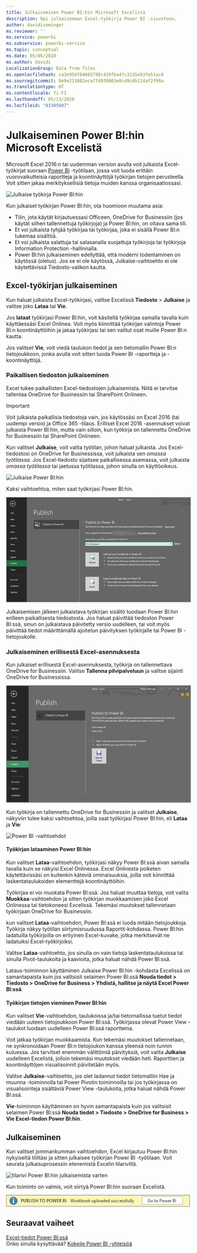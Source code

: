 ```yaml
---
title: Julkaiseminen Power BI:hin Microsoft Excelistä
description: Opi julkaisemaan Excel-työkirja Power BI -sivustoon.
author: davidiseminger
ms.reviewer: ''
ms.service: powerbi
ms.subservice: powerbi-service
ms.topic: conceptual
ms.date: 05/05/2020
ms.author: davidi
LocalizationGroup: Data from files
ms.openlocfilehash: ca3e954f64665798c439fba47c3135e93fe51ac0
ms.sourcegitcommit: 0e9e211082eca7fd939803e0cd9c6b114af2f90a
ms.translationtype: HT
ms.contentlocale: fi-FI
ms.lasthandoff: 05/13/2020
ms.locfileid: "83305607"
---
```

# <a name="publish-to-power-bi-from-microsoft-excel"></a>Julkaiseminen Power BI:hin Microsoft Excelistä
Microsoft Excel 2016:n tai uudemman version avulla voit julkaista Excel-työkirjat suoraan [Power BI](https://powerbi.microsoft.com) -työtilaan, jossa voit luoda erittäin vuorovaikutteisia raportteja ja koontinäyttöjä työkirjan tietojen perusteella. Voit sitten jakaa merkityksellisiä tietoja muiden kanssa organisaatiossasi.

![Julkaise työkirja Power BI:hin](media/service-publish-from-excel/pbi_uploadexport2.png)

Kun julkaiset työkirjan Power BI:hin, ota huomioon muutama asia:

* Tilin, jota käytät kirjautuessasi Officeen, OneDrive for Businessiin (jos käytät siihen tallennettuja työkirjoja) ja Power BI:hin, on oltava sama tili.
* Et voi julkaista tyhjää työkirjaa tai työkirjaa, joka ei sisällä Power BI:n tukemaa sisältöä.
* Et voi julkaista salattuja tai salasanalla suojattuja työkirjoja tai työkirjoja Information Protection -hallinnalla.
* Power BI:hin julkaiseminen edellyttää, että moderni todentaminen on käytössä (oletus). Jos se ei ole käytössä, Julkaise-vaihtoehto ei ole käytettävissä Tiedosto-valikon kautta.

## <a name="publish-your-excel-workbook"></a>Excel-työkirjan julkaiseminen
Kun haluat julkaista Excel-työkirjasi, valitse Excelissä **Tiedosto** > **Julkaise** ja valitse joko **Lataa** tai **Vie**.

Jos **lataat** työkirjasi Power BI:hin, voit käsitellä työkirjaa samalla tavalla kuin käyttäessäsi Excel Onlinea. Voit myös kiinnittää työkirjan valintoja Power BI:n koontinäyttöihin ja jakaa työkirjasi tai sen valitut osat muille Power BI:n kautta.

Jos valitset **Vie**, voit viedä taulukon tiedot ja sen tietomallin Power BI:n tietojoukkoon, jonka avulla voit sitten luoda Power BI -raportteja ja -koontinäyttöjä.

### <a name="local-file-publishing"></a>Paikallisen tiedoston julkaiseminen
Excel tukee paikallisten Excel-tiedostojen julkaisemista. Niitä ei tarvitse tallentaa OneDrive for Businessiin tai SharePoint Onlineen.

> [!IMPORTANT]
> Voit julkaista paikallisia tiedostoja vain, jos käytössäsi on Excel 2016 (tai uudempi versio) ja Office 365 -tilaus. Erilliset Excel 2016 -asennukset voivat julkaista Power BI:hin, mutta vain silloin, kun työkirja on tallennettu OneDrive for Businessiin tai SharePoint Onlineen.
> 

Kun valitset **Julkaise**, voit valita työtilan, johon haluat julkaista. Jos Excel-tiedostosi on OneDrive for Businessissa, voit julkaista sen *omassa työtilassa*. Jos Excel-tiedosto sijaitsee paikallisessa asemassa, voit julkaista *omassa työtilassa* tai jaetussa työtilassa, johon sinulla on käyttöoikeus.

![Julkaise Power BI:hin](media/service-publish-from-excel/pbi_choose_workspace.png)

Kaksi vaihtoehtoa, miten saat työkirjasi Power BI:hin.

![Julkaise Power BI:hin](media/service-publish-from-excel/pbi_uploadexport3.png)

Julkaisemisen jälkeen julkaistava työkirjan sisältö tuodaan Power BI:hin erilleen paikallisesta tiedostosta. Jos haluat päivittää tiedoston Power BI:ssä, sinun on julkaistava päivitetty versio uudelleen, tai voit myös päivittää tiedot määrittämällä ajoitetun päivityksen työkirjalle tai Power BI -tietojoukolle.

### <a name="publishing-from-a-standalone-excel-installation"></a>Julkaiseminen erillisestä Excel-asennuksesta
Kun julkaiset erillisestä Excel-asennuksesta, työkirja on tallennettava OneDrive for Businessiin. Valitse **Tallenna pilvipalveluun** ja valitse sijainti OneDrive for Businessissa.

![Tallenna OneDrive for Businessiin](media/service-publish-from-excel/pbi_savetoonedrive2.png)

Kun työkirja on tallennettu OneDrive for Businessiin ja valitset **Julkaise**, näkyviin tulee kaksi vaihtoehtoa, joilla saat työkirjasi Power BI:hin, eli **Lataa** ja **Vie**:

![Power BI -vaihtoehdot](media/service-publish-from-excel/pbi_uploadexport2.png)

#### <a name="upload-your-workbook-to-power-bi"></a>Työkirjan lataaminen Power BI:hin
Kun valitset **Lataa**-vaihtoehdon, työkirjasi näkyy Power BI:ssä aivan samalla tavalla kuin se näkyisi Excel Onlinessa. Excel Onlinesta poiketen käytettävissäsi on kuitenkin käteviä ominaisuuksia, joilla voit kiinnittää laskentataulukoiden elementtejä koontinäyttöihin.

Työkirjaa ei voi muokata Power BI:ssä. Jos haluat muuttaa tietoja, voit valita **Muokkaa**-vaihtoehdon ja sitten työkirjan muokkaamisen joko Excel Onlinessa tai tietokoneesi Excelissä. Tekemäsi muutokset tallennetaan työkirjaan OneDrive for Businessiin.

kun valitset **Lataa**-vaihtoehdon, Power BI:ssä ei luoda mitään tietojoukkoja. Työkirja näkyy työtilan siirtymisruudussa Raportit-kohdassa. Power BI:hin ladatuilla työkirjoilla on erityinen Excel-kuvake, jotka merkitsevät ne ladatuiksi Excel-työkirjoiksi.

Valitse **Lataa**-vaihtoehto, jos sinulla on vain tietoja laskentataulukoissa tai sinulla Pivot-taulukoita ja kaavioita, jotka haluat nähdä Power BI:ssä.

Lataus-toiminnon käyttäminen Julkaise Power BI:hin -kohdasta Excelissä on samantapaista kuin jos valitsisit selaimen Power BI:ssä **Nouda tiedot > Tiedosto > OneDrive for Business > Yhdistä, hallitse ja näytä Excel Power BI:ssä**.

#### <a name="export-workbook-data-to-power-bi"></a>Työkirjan tietojen vieminen Power BI:hin
Kun valitset **Vie**-vaihtoehdon, taulukoissa ja/tai tietomallissa tuetut tiedot viedään uuteen tietojoukkoon Power BI:ssä. Työkirjassa olevat Power View -taulukot luodaan uudelleen Power BI:ssä raportteina.

Voit jatkaa työkirjan muokkaamista. Kun tekemäsi muutokset tallennetaan, ne synkronoidaan Power BI:n tietojoukon kanssa yleensä noin tunnin kuluessa. Jos tarvitset enemmän välittömiä päivityksiä, voit valita **Julkaise** uudelleen Excelistä, jolloin tekemäsi muutokset viedään heti. Raporttien ja koontinäyttöjen visualisoinnit päivitetään myös.

Valitse **Julkaise**-vaihtoehto, jos olet ladannut tiedot tietomalliin Hae ja muunna -toiminnolla tai Power Pivotin toiminnoilla tai jos työkirjassa on visualisointeja sisältäviä Power View -taulukoita, jotka haluat nähdä Power BI:ssä.

**Vie**-toiminnon käyttäminen on hyvin samantapaista kuin jos valitsisit selaimen Power BI:ssä **Nouda tiedot > Tiedosto > OneDrive for Business > Vie Excel-tiedon Power BI:hin**.

## <a name="publishing"></a>Julkaiseminen
Kun valitset jommankumman vaihtoehdon, Excel kirjautuu Power BI:hin nykyiseltä tililtäsi ja sitten julkaisee työkirjan Power BI -työtilaan. Voit seurata julkaisuprosessin etenemistä Excelin tilariviltä.

![tilarivi Power BI:hin julkaisemista varten](media/service-publish-from-excel/pbi_publishingstatus.png)

Kun toiminto on valmis, voit siirtyä Power BI:hin suoraan Excelistä.

![siirry Power BI:hin](media/service-publish-from-excel/pbi_gotopbi.png)

## <a name="next-steps"></a>Seuraavat vaiheet
[Excel-tiedot Power BI:ssä](service-excel-workbook-files.md)  
Onko sinulla kysyttävää? [Kokeile Power BI -yhteisöä](https://community.powerbi.com/)

